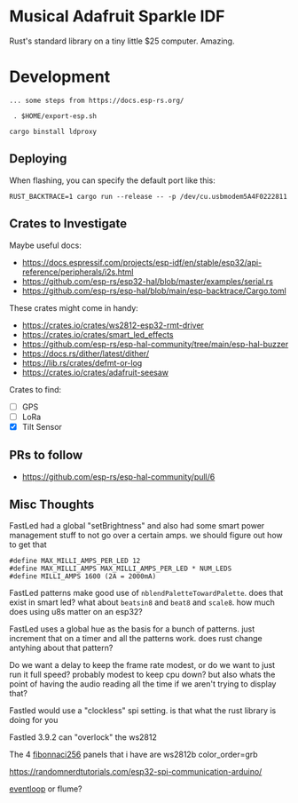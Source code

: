 # Musical Adafruit Sparkle IDF

Rust's standard library on a tiny little $25 computer. Amazing.

# Development

    ... some steps from https://docs.esp-rs.org/

     . $HOME/export-esp.sh

    cargo binstall ldproxy

## Deploying

When flashing, you can specify the default port like this:

    RUST_BACKTRACE=1 cargo run --release -- -p /dev/cu.usbmodem5A4F0222811

## Crates to Investigate

Maybe useful docs:

- https://docs.espressif.com/projects/esp-idf/en/stable/esp32/api-reference/peripherals/i2s.html
- https://github.com/esp-rs/esp32-hal/blob/master/examples/serial.rs
- https://github.com/esp-rs/esp-hal/blob/main/esp-backtrace/Cargo.toml

These crates might come in handy:

- https://crates.io/crates/ws2812-esp32-rmt-driver
- https://crates.io/crates/smart_led_effects
- https://github.com/esp-rs/esp-hal-community/tree/main/esp-hal-buzzer
- https://docs.rs/dither/latest/dither/
- https://lib.rs/crates/defmt-or-log
- https://crates.io/crates/adafruit-seesaw

Crates to find:

- [ ] GPS
- [ ] LoRa
- [x] Tilt Sensor

## PRs to follow

- https://github.com/esp-rs/esp-hal-community/pull/6

## Misc Thoughts

FastLed had a global "setBrightness" and also had some smart power management stuff to not go over a certain amps. we should figure out how to get that

    #define MAX_MILLI_AMPS_PER_LED 12
    #define MAX_MILLI_AMPS MAX_MILLI_AMPS_PER_LED * NUM_LEDS
    #define MILLI_AMPS 1600 (2A = 2000mA)

FastLed patterns make good use of `nblendPaletteTowardPalette`. does that exist in smart led? what about `beatsin8` and `beat8` and `scale8`. how much does using u8s matter on an esp32?

FastLed uses a global hue as the basis for a bunch of patterns. just increment that on a timer and all the patterns work. does rust change antyhing about that pattern?

Do we want a delay to keep the frame rate modest, or do we want to just run it full speed? probably modest to keep cpu down? but also whats the point of having the audio reading all the time if we aren't trying to display that?

Fastled would use a "clockless" spi setting. is that what the rust library is doing for you

Fastled 3.9.2 can "overlock" the ws2812

The 4 [fibonnaci256](https://www.evilgeniuslabs.org/fibonacci256) panels that i have are ws2812b color_order=grb

<https://randomnerdtutorials.com/esp32-spi-communication-arduino/>

[eventloop](https://github.com/esp-rs/esp-idf-svc/blob/master/examples/eventloop.rs) or flume?
